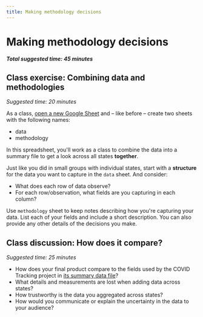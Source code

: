 ```yaml
---
title: Making methodology decisions
---
```


# Making methodology decisions

***Total suggested time: 45 minutes***

## Class exercise: Combining data and methodologies

*Suggested time: 20 minutes*

As a class, [open a new Google Sheet](https://sheet.new) and – like before – create two sheets with the following names:
* data
* methodology

In this spreadsheet, you'll work as a class to combine the data into a summary file to get a look across all states **together**.

Just like you did in small groups with individual states, start with a **structure** for the data you want to capture in the `data` sheet. And consider:
* What does each row of data observe?
* For each row/observation, what fields are you capturing in each column?

Use `methodology` sheet to keep notes describing how you're capturing your data. List each of your fields and include a short description. You can also provide any other details of the decisions you make.

## Class discussion: How does it compare?

*Suggested time: 25 minutes*

* How does your final product compare to the fields used by the COVID Tracking project in [its summary data file](https://covidtracking.com/data/download/national-history.csv)?
* What details and measurements are lost when adding data across states?
* How trustworthy is the data you aggregated across states?
* How would you communicate or explain the uncertainty in the data to your audience?


